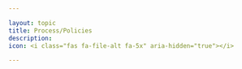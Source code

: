 ```yaml
---

layout: topic
title: Process/Policies
description:
icon: <i class="fas fa-file-alt fa-5x" aria-hidden="true"></i>

---
```

